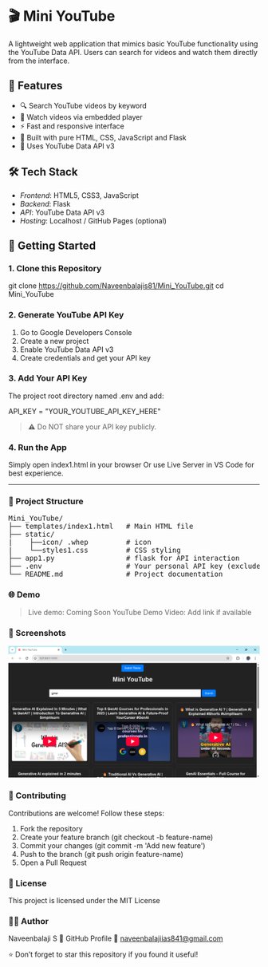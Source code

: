﻿
# 🎬 Mini YouTube

A lightweight web application that mimics basic YouTube functionality using the YouTube Data API. Users can search for videos and watch them directly from the interface.


## 📌 Features

- 🔍 Search YouTube videos by keyword
- 🎥 Watch videos via embedded player
- ⚡ Fast and responsive interface
- 🧠 Built with pure HTML, CSS, JavaScript and Flask
- 🔑 Uses YouTube Data API v3


## 🛠️ Tech Stack

- *Frontend*: HTML5, CSS3, JavaScript
- *Backend*: Flask
- *API*: YouTube Data API v3
- *Hosting*: Localhost / GitHub Pages (optional)


## 🚀 Getting Started

### 1. Clone this Repository

git clone https://github.com/Naveenbalajis81/Mini_YouTube.git
cd Mini_YouTube

### 2. Generate YouTube API Key

1. Go to Google Developers Console
2. Create a new project
3. Enable YouTube Data API v3
4. Create credentials and get your API key



### 3. Add Your API Key

The project root directory named .env and add:

API_KEY = "YOUR_YOUTUBE_API_KEY_HERE"

> ⚠️ Do NOT share your API key publicly.



### 4. Run the App

Simply open index1.html in your browser
Or use Live Server in VS Code for best experience.


---

### 📂 Project Structure
<pre>
Mini_YouTube/
├── templates/index1.html   # Main HTML file
├── static/
|    ├──icon/ .whep         # icon 
|    └──styles1.css         # CSS styling
├── app1.py                 # flask for API interaction
├── .env                    # Your personal API key (excluded from repo)
└── README.md               # Project documentation
</pre>

### 🌐 Demo

> Live demo: Coming Soon
YouTube Demo Video: Add link if available

### 📸 Screenshots

![Demo](/images/demo.png)

### 🤝 Contributing
Contributions are welcome! Follow these steps:

1. Fork the repository
2. Create your feature branch (git checkout -b feature-name)
3. Commit your changes (git commit -m 'Add new feature')
4. Push to the branch (git push origin feature-name)
5. Open a Pull Request


### 📝 License

This project is licensed under the MIT License


### 🙋‍♂️ Author

Naveenbalaji S
🔗 GitHub Profile
📧 naveenbalajiias841@gmail.com

⭐️ Don’t forget to star this repository if you found it useful!

